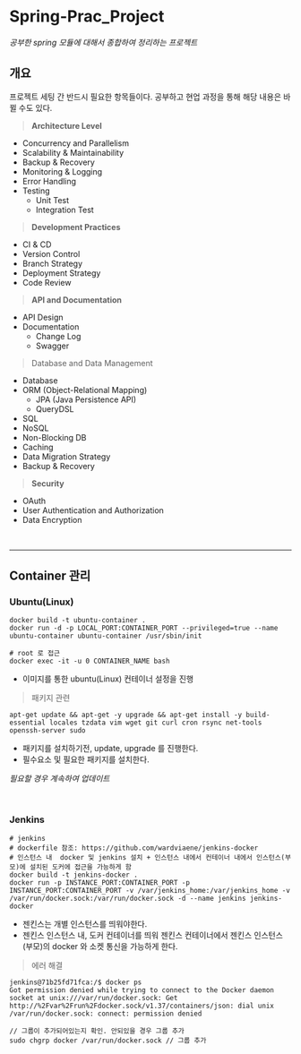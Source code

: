 # Spring-Prac_Project

*공부한 spring 모듈에 대해서 종합하여 정리하는 프로젝트*

## 개요

프로젝트 세팅 간 반드시 필요한 항목들이다. 공부하고 현업 과정을 통해 해당 내용은 바뀔 수도 있다.

> **Architecture Level**

- Concurrency and Parallelism
- Scalability & Maintainability
- Backup & Recovery
- Monitoring & Logging
- Error Handling
- Testing
  - Unit Test
  - Integration Test

> **Development Practices**

- CI & CD
- Version Control
- Branch Strategy
- Deployment Strategy
- Code Review

> **API and Documentation**

- API Design
- Documentation
  - Change Log
  - Swagger

> Database and Data Management

- Database
- ORM (Object-Relational Mapping)
  - JPA (Java Persistence API)
  - QueryDSL
- SQL
- NoSQL
- Non-Blocking DB
- Caching
- Data Migration Strategy
- Backup & Recovery

> **Security**

- OAuth
- User Authentication and Authorization
- Data Encryption

<br><hr>

## Container 관리

### Ubuntu(Linux)

```shell
docker build -t ubuntu-container .
docker run -d -p LOCAL_PORT:CONTAINER_PORT --privileged=true --name ubuntu-container ubuntu-container /usr/sbin/init

# root 로 접근
docker exec -it -u 0 CONTAINER_NAME bash
```

- 이미지를 통한 ubuntu(Linux) 컨테이너 설정을 진행

> 패키지 관련

```shell
apt-get update && apt-get -y upgrade && apt-get install -y build-essential locales tzdata vim wget git curl cron rsync net-tools openssh-server sudo
```

- 패키지를 설치하기전, update, upgrade 를 진행한다.
- 필수요소 및 필요한 패키지를 설치한다.

*필요할 경우 계속하여 업데이트*

<br>

### Jenkins

```shell
# jenkins
# dockerfile 참조: https://github.com/wardviaene/jenkins-docker
# 인스턴스 내  docker 및 jenkins 설치 + 인스턴스 내에서 컨테이너 내에서 인스턴스(부모)에 설치된 도커에 접근을 가능하게 함
docker build -t jenkins-docker .
docker run -p INSTANCE_PORT:CONTAINER_PORT -p INSTANCE_PORT:CONTAINER_PORT -v /var/jenkins_home:/var/jenkins_home -v /var/run/docker.sock:/var/run/docker.sock -d --name jenkins jenkins-docker
```

- 젠킨스는 개별 인스턴스를 띄워야한다.
- 젠킨스 인스턴스 내, 도커 컨테이너를 띄워 젠킨스 컨테이너에서 젠킨스 인스턴스(부모)의 docker 와 소켓 통신을 가능하게 한다.

> 에러 해결

```shell
jenkins@71b25fd71fca:/$ docker ps
Got permission denied while trying to connect to the Docker daemon socket at unix:///var/run/docker.sock: Get http://%2Fvar%2Frun%2Fdocker.sock/v1.37/containers/json: dial unix /var/run/docker.sock: connect: permission denied

// 그룹이 추가되어있는지 확인. 안되있을 경우 그룹 추가
sudo chgrp docker /var/run/docker.sock // 그룹 추가
```